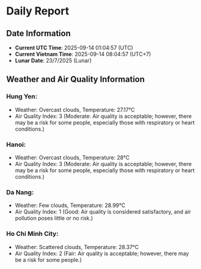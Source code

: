 # Daily Report
## Date Information
- **Current UTC Time**: 2025-09-14 01:04:57 (UTC)
- **Current Vietnam Time**: 2025-09-14 08:04:57 (UTC+7)
- **Lunar Date**: 23/7/2025 (Lunar)

## Weather and Air Quality Information

### Hung Yen:
- Weather: Overcast clouds, Temperature: 27.17°C
- Air Quality Index: 3 (Moderate: Air quality is acceptable; however, there may be a risk for some people, especially those with respiratory or heart conditions.)

### Hanoi:
- Weather: Overcast clouds, Temperature: 28°C
- Air Quality Index: 3 (Moderate: Air quality is acceptable; however, there may be a risk for some people, especially those with respiratory or heart conditions.)

### Da Nang:
- Weather: Few clouds, Temperature: 28.99°C
- Air Quality Index: 1 (Good: Air quality is considered satisfactory, and air pollution poses little or no risk.)

### Ho Chi Minh City:
- Weather: Scattered clouds, Temperature: 28.37°C
- Air Quality Index: 2 (Fair: Air quality is acceptable; however, there may be a risk for some people.)

